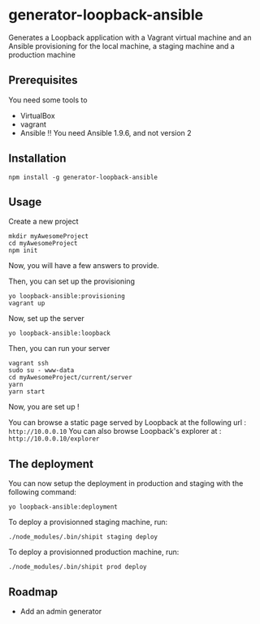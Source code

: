 # generator-loopback-ansible
Generates a Loopback application with a Vagrant virtual machine and an Ansible provisioning for the local machine, a staging machine and a production machine

## Prerequisites
You need some tools to
+ VirtualBox
+ vagrant
+ Ansible :bangbang: You need Ansible 1.9.6, and not version 2

## Installation
```
npm install -g generator-loopback-ansible
```

## Usage
Create a new project
```
mkdir myAwesomeProject
cd myAwesomeProject
npm init
```
Now, you will have a few answers to provide.

Then, you can set up the provisioning
```
yo loopback-ansible:provisioning
vagrant up
```
Now, set up the server
```
yo loopback-ansible:loopback
```

Then, you can run your server
```
vagrant ssh
sudo su - www-data
cd myAwesomeProject/current/server
yarn
yarn start
```

Now, you are set up !

You can browse a static page served by Loopback at the following url : `http://10.0.0.10`
You can also browse Loopback's explorer at : `http://10.0.0.10/explorer`

## The deployment
You can now setup the deployment in production and staging with the following command:
```
yo loopback-ansible:deployment
```

To deploy a provisionned staging machine, run:
```
./node_modules/.bin/shipit staging deploy
```
To deploy a provisionned production machine, run:
```
./node_modules/.bin/shipit prod deploy
```

## Roadmap
+ Add an admin generator
